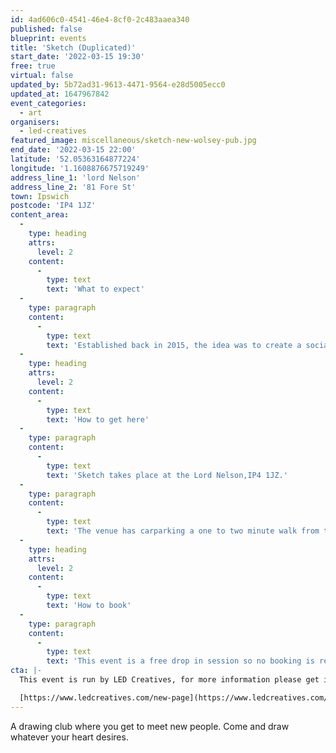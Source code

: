 ```yaml
---
id: 4ad606c0-4541-46e4-8cf0-2c483aaea340
published: false
blueprint: events
title: 'Sketch (Duplicated)'
start_date: '2022-03-15 19:30'
free: true
virtual: false
updated_by: 5b72ad31-9613-4471-9564-e28d5005ecc0
updated_at: 1647967842
event_categories:
  - art
organisers:
  - led-creatives
featured_image: miscellaneous/sketch-new-wolsey-pub.jpg
end_date: '2022-03-15 22:00'
latitude: '52.05363164877224'
longitude: '1.1608876675719249'
address_line_1: 'lord Nelson'
address_line_2: '81 Fore St'
town: Ipswich
postcode: 'IP4 1JZ'
content_area:
  -
    type: heading
    attrs:
      level: 2
    content:
      -
        type: text
        text: 'What to expect'
  -
    type: paragraph
    content:
      -
        type: text
        text: 'Established back in 2015, the idea was to create a social space for anyone with an interest in art to come together and meet like-minded people. Sketch has become a regular meet-up for many individuals - whether you’re completely new to drawing, or have been sketching all of your life, you’re always welcome. Oh, and it’s free!'
  -
    type: heading
    attrs:
      level: 2
    content:
      -
        type: text
        text: 'How to get here'
  -
    type: paragraph
    content:
      -
        type: text
        text: 'Sketch takes place at the Lord Nelson,IP4 1JZ.'
  -
    type: paragraph
    content:
      -
        type: text
        text: 'The venue has carparking a one to two minute walk from the venue.'
  -
    type: heading
    attrs:
      level: 2
    content:
      -
        type: text
        text: 'How to book'
  -
    type: paragraph
    content:
      -
        type: text
        text: 'This event is a free drop in session so no booking is required.'
cta: |-
  This event is run by LED Creatives, for more information please get in touch via:

  [https://www.ledcreatives.com/new-page](https://www.ledcreatives.com/new-page)
---
```

A drawing club where you get to meet new people. Come and draw whatever your heart desires.